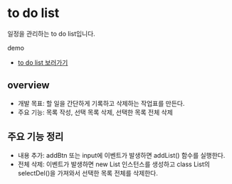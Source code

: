 # to do list
일정을 관리하는 to do list입니다.


demo 
* [to do list 보러가기](https://forcodew.github.io/todolist/index.html)

## overview
* 개발 목표: 할 일을 간단하게 기록하고 삭제하는 작업표를 만든다.
* 주요 기능: 목록 작성, 선택 목록 삭제, 선택한 목록 전체 삭제

## 주요 기능 정리
* 내용 추가: addBtn 또는 input에 이벤트가 발생하면 addList() 함수를 실행한다.
* 전체 삭제: 이벤트가 발생하면 new List 인스턴스를 생성하고 class List의 selectDel()을 가져와서 선택한 목록 전체를 삭제한다.

